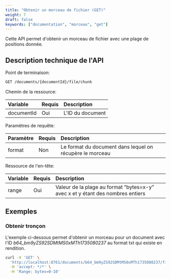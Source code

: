 ```yaml
---
title: "Obtenir un morceau de fichier (GET)"
weight: 7
draft: false
keywords: ["documentation", "morceau", "get"]
---
```


Cette API permet d'obtenir un morceau de fichier avec une plage de positions donnée.

## Description technique de l'API

Point de terminaison:
```bash
GET /documents/{documentId}/file/chunk
```

Chemin de la ressource:

| Variable   | Requis | Description       |
|:-----------|:-------|:------------------|
| documentId | Oui    | L'ID du document  |


Paramètres de requête:

| Paramètre  | Requis | Description                                              |
|:-----------|:-------|:---------------------------------------------------------|
| format     | Non    | Le format du document dans lequel on récupère le morceau |

Ressource de l'en-tête:

| Variable | Requis | Description                                                                    |
|:---------|:-------|:-------------------------------------------------------------------------------|
| range    | Oui    | Valeur de la plage au format “bytes=x-y” avec x et y étant des nombres entiers |

## Exemples

### Obtenir tronçon

L'exemple ci-dessous permet d'obtenir un morceau pour un document
avec l'ID _b64_bm9yZS92SDMtMS0xMTh1735080237_ au format txt qui existe en rendition.

```bash
curl -X 'GET' \
  'http://localhost:8761/documents/b64_bm9yZS92SDMtMS0xMTh1735080237/file/chunk?format=txt' \
  -H 'accept: */*' \
  -H 'Range: bytes=0-10'
```